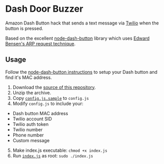 # Dash Door Buzzer

Amazon Dash Button hack that sends a text message via [Twilio](https://www.twilio.com/) when the button is pressed.

Based on the excellent [node-dash-button](https://github.com/hortinstein/node-dash-button) library which uses [Edward Bensen's ARP request technique](https://medium.com/@edwardbenson/how-i-hacked-amazon-s-5-wifi-button-to-track-baby-data-794214b0bdd8).

## Usage

Follow the [node-dash-button instructions](https://github.com/hortinstein/node-dash-button#first-time-dash-setup) to setup your Dash button and find it's MAC address.

1. Download the [source of this repository](https://github.com/wehriam/dash-door-buzzer/archive/master.zip).
2. Unzip the archive.
3. Copy [`config.js.sample`](https://github.com/wehriam/dash-door-buzzer/blob/master/config.js.sample) to `config.js`
4. Modify `config.js` to include your:
  * Dash button MAC address
  * Twilio account SID
  * Twilio auth token
  * Twilio number
  * Phone number
  * Custom message
5. Make index.js executable: `chmod +x index.js`
6. Run [`index.js`](https://github.com/wehriam/dash-door-buzzer/blob/master/index.js) as root: `sudo ./index.js`
